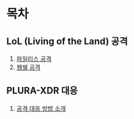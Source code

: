 # 목차

## LoL (Living of the Land) 공격

1. [파일리스 공격](fileless_attack.md)
2. [웹쉘 공격](webshell_attack_steps.md)

## PLURA-XDR 대응

1. [공격 대응 방법 소개](plura_waf_xdr_detection.md)
